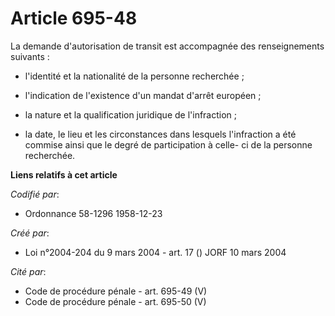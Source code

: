 # Article 695-48

La demande d'autorisation de transit est accompagnée des renseignements suivants :

- l'identité et la nationalité de la personne recherchée ;

- l'indication de l'existence d'un mandat d'arrêt européen ;

- la nature et la qualification juridique de l'infraction ;

- la date, le lieu et les circonstances dans lesquels l'infraction a été commise ainsi que le degré de participation à celle-
ci de la personne recherchée.

**Liens relatifs à cet article**

_Codifié par_:

  - Ordonnance 58-1296 1958-12-23

_Créé par_:

  - Loi n°2004-204 du 9 mars 2004 - art. 17 () JORF 10 mars 2004

_Cité par_:

  - Code de procédure pénale - art. 695-49 (V)
  - Code de procédure pénale - art. 695-50 (V)

